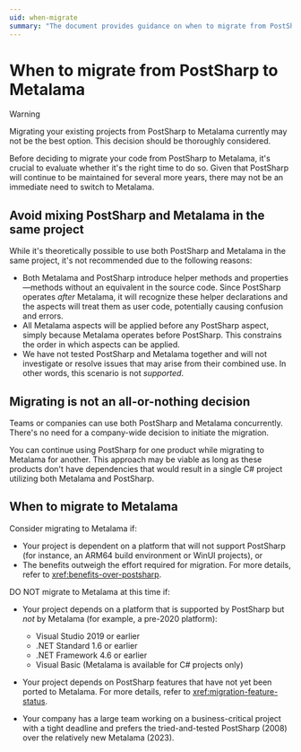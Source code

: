 ```yaml
---
uid: when-migrate
summary: "The document provides guidance on when to migrate from PostSharp to Metalama, highlighting potential issues, the option of concurrent use, and specific circumstances for considering migration."
---
```


# When to migrate from PostSharp to Metalama

> [!WARNING]
> Migrating your existing projects from PostSharp to Metalama currently may not be the best option. This decision should be thoroughly considered.

Before deciding to migrate your code from PostSharp to Metalama, it's crucial to evaluate whether it's the right time to do so. Given that PostSharp will continue to be maintained for several more years, there may not be an immediate need to switch to Metalama.

## Avoid mixing PostSharp and Metalama in the same project

While it's theoretically possible to use both PostSharp and Metalama in the same project, it's not recommended due to the following reasons:

* Both Metalama and PostSharp introduce helper methods and properties—methods without an equivalent in the source code. Since PostSharp operates _after_ Metalama, it will recognize these helper declarations and the aspects will treat them as user code, potentially causing confusion and errors.
* All Metalama aspects will be applied before any PostSharp aspect, simply because Metalama operates before PostSharp. This constrains the order in which aspects can be applied.
* We have not tested PostSharp and Metalama together and will not investigate or resolve issues that may arise from their combined use. In other words, this scenario is not _supported_.

## Migrating is not an all-or-nothing decision

Teams or companies can use both PostSharp and Metalama concurrently. There's no need for a company-wide decision to initiate the migration.

You can continue using PostSharp for one product while migrating to Metalama for another. This approach may be viable as long as these products don't have dependencies that would result in a single C# project utilizing both Metalama and PostSharp.

## When to migrate to Metalama

Consider migrating to Metalama if:

* Your project is dependent on a platform that will not support PostSharp (for instance, an ARM64 build environment or WinUI projects), or
* The benefits outweigh the effort required for migration. For more details, refer to <xref:benefits-over-postsharp>.

DO NOT migrate to Metalama at this time if:

* Your project depends on a platform that is supported by PostSharp but _not_ by Metalama (for example, a pre-2020 platform):

  * Visual Studio 2019 or earlier
  * .NET Standard 1.6 or earlier
  * .NET Framework 4.6 or earlier
  * Visual Basic (Metalama is available for C# projects only)

* Your project depends on PostSharp features that have not yet been ported to Metalama. For more details, refer to <xref:migration-feature-status>.
* Your company has a large team working on a business-critical project with a tight deadline and prefers the tried-and-tested PostSharp (2008) over the relatively new Metalama (2023).



